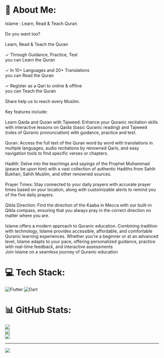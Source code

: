 # 💫 About Me:
Islame : Learn, Read & Teach Quran<br><br>Do you want too?<br><br>Learn, Read & Teach the Quran<br><br> ✓ Through Guidance, Practice, Test<br>you can Learn the Quran <br><br> ✓ In 10+ Languages and 20+ Translations<br>you can Read the Quran<br><br> ✓ Register as a Qari to online & offline <br>you can Teach the Quran <br><br>Share help us to reach every Muslim.<br><br>Key features include:<br><br>Learn Qaida and Quran with Tajweed: Enhance your Quranic recitation skills with interactive lessons on Qaida (basic Quranic reading) and Tajweed (rules of Quranic pronunciation) with guidance, practice and test.<br><br>Quran: Access the full text of the Quran word by word with translations in multiple languages, audio recitations by renowned Qaris, and easy navigation tools to find specific verses or chapters.<br><br>Hadith: Delve into the teachings and sayings of the Prophet Muhammad (peace be upon him) with a vast collection of authentic Hadiths from Sahih Bukhari, Sahih Muslim, and other renowned sources.<br><br>Prayer Times: Stay connected to your daily prayers with accurate prayer times based on your location, along with customizable alerts to remind you of the five daily prayers.<br><br>Qibla Direction: Find the direction of the Kaaba in Mecca with our built-in Qibla compass, ensuring that you always pray in the correct direction no matter where you are.<br><br>Islame offers a modern approach to Quranic education. Combining tradition with technology, Islame provides accessible, affordable, and comfortable Quranic learning experiences. Whether you're a beginner or at an advanced level, Islame adapts to your pace, offering personalized guidance, practice with real-time feedback, and interactive assessments<br>Join Islame on a seamless journey of Quranic education


# 💻 Tech Stack:
![Flutter](https://img.shields.io/badge/Flutter-%2302569B.svg?style=for-the-badge&logo=Flutter&logoColor=white) ![Dart](https://img.shields.io/badge/dart-%230175C2.svg?style=for-the-badge&logo=dart&logoColor=white)
# 📊 GitHub Stats:
![](https://github-readme-stats.vercel.app/api?username=Tahanadeem11&theme=dark&hide_border=false&include_all_commits=false&count_private=false)<br/>
![](https://github-readme-streak-stats.herokuapp.com/?user=Tahanadeem11&theme=dark&hide_border=false)<br/>
![](https://github-readme-stats.vercel.app/api/top-langs/?username=Tahanadeem11&theme=dark&hide_border=false&include_all_commits=false&count_private=false&layout=compact)

---
[![](https://visitcount.itsvg.in/api?id=Tahanadeem11&icon=0&color=0)](https://visitcount.itsvg.in)

<!-- Proudly created with GPRM ( https://gprm.itsvg.in ) -->